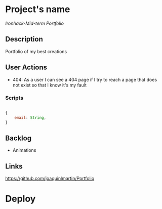 # Project's name

*Ironhack-Mid-term*
*Portfolio*

## Description 

Portfolio of my best creations

## User Actions

- 404: As a user I can see a 404 page if I try to reach a page that does not exist so that I know it's my fault

### Scripts
```js

{
    email: String,
}

```

## Backlog
-  Animations

## Links
https://github.com/joaquinlmartin/Portfolio

# Deploy

